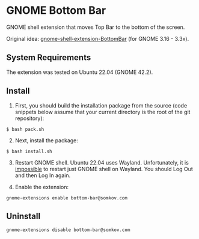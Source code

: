 # GNOME Bottom Bar

GNOME shell extension that moves Top Bar to the bottom of the screen.

Original idea: [gnome-shell-extension-BottomBar](https://github.com/Thoma5/gnome-shell-extension-BottomBar) (for GNOME 3.16 - 3.3x).

## System Requirements

The extension was tested on Ubuntu 22.04 (GNOME 42.2).

## Install

1. First, you should build the installation package from the source (code snippets below assume that your current directory is the root of the git repository):
```
$ bash pack.sh
```

2. Next, install the package:
```
$ bash install.sh
```

3. Restart GNOME shell. Ubuntu 22.04 uses Wayland. Unfortunately, it is [impossible](https://www.reddit.com/r/gnome/comments/mhb6mb/comment/gsxrp7l/) to restart just GNOME shell on Wayland. You should Log Out and then Log In again.

4. Enable the extension:
```
gnome-extensions enable bottom-bar@somkov.com
```

## Uninstall

```
gnome-extensions disable bottom-bar@somkov.com
```